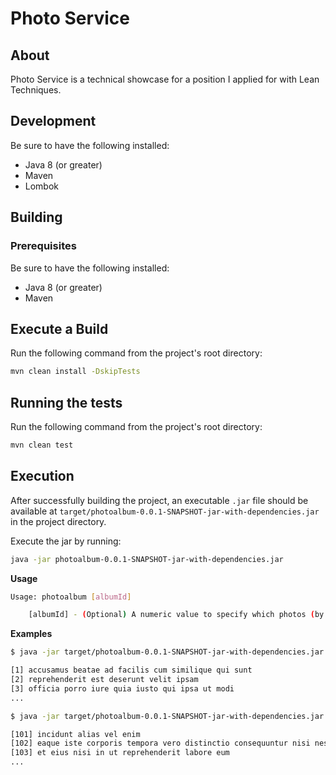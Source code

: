 # Photo Service

## About
Photo Service is a technical showcase for a position I applied for with Lean Techniques.

## Development
Be sure to have the following installed:  
* Java 8 (or greater)
* Maven
* Lombok

## Building

### Prerequisites
Be sure to have the following installed:  
* Java 8 (or greater)
* Maven

## Execute a Build
Run the following command from the project's root directory:
```sh
mvn clean install -DskipTests
```

## Running the tests
Run the following command from the project's root directory:
```sh
mvn clean test
```

## Execution
After successfully building the project, an executable `.jar` file should be available at `target/photoalbum-0.0.1-SNAPSHOT-jar-with-dependencies.jar` in the project directory.

Execute the jar by running:
```sh
java -jar photoalbum-0.0.1-SNAPSHOT-jar-with-dependencies.jar
```

**Usage**
```sh
Usage: photoalbum [albumId]

	[albumId] - (Optional) A numeric value to specify which photos (by album id) should be retrieved. 
```

**Examples**
```sh
$ java -jar target/photoalbum-0.0.1-SNAPSHOT-jar-with-dependencies.jar

[1] accusamus beatae ad facilis cum similique qui sunt
[2] reprehenderit est deserunt velit ipsam
[3] officia porro iure quia iusto qui ipsa ut modi
...
```

```sh
$ java -jar target/photoalbum-0.0.1-SNAPSHOT-jar-with-dependencies.jar 3

[101] incidunt alias vel enim
[102] eaque iste corporis tempora vero distinctio consequuntur nisi nesciunt
[103] et eius nisi in ut reprehenderit labore eum
...
```